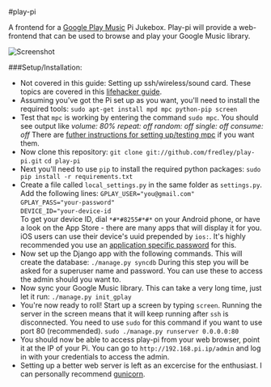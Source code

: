 #play-pi

A frontend for a [Google Play Music](http://play.google.com/music/) Pi Jukebox. Play-pi will provide a web-frontend that can be used to browse and play your Google Music library.

![Screenshot](http://i.imgur.com/Ar4dqoN.png)

###Setup/Installation:

* Not covered in this guide: Setting up ssh/wireless/sound card. These topics are covered in this [lifehacker guide](http://lifehacker.com/5978594/turn-a-raspberry-pi-into-an-airplay-receiver-for-streaming-music-in-your-living-room).
* Assuming you've got the Pi set up as you want, you'll need to install the required tools:
`sudo apt-get install mpd mpc python-pip screen`
* Test that `mpc` is working by entering the command `sudo mpc`. You should see output like
*volume: 80%   repeat: off   random: off   single: off   consume: off*
There are [futher instructions for setting up/testing mpc](http://www.gmpa.it/it9xxs/?p=727) if you want them.
* Now clone this repository:
`git clone git://github.com/fredley/play-pi.git`
`cd play-pi`
* Next you'll need to use `pip` to install the required python packages:
`sudo pip install -r requirements.txt`
* Create a file called `local_settings.py` in the same folder as `settings.py`. Add the following lines:
`GPLAY_USER="you@gmail.com"`  
`GPLAY_PASS="your-password"`  
`DEVICE_ID="your-device-id`  
To get your device ID, dial `*#*#8255#*#*` on your Android phone, or have a look on the App Store - there are many apps that will display it for you. iOS users can use their device's uuid prepended by `ios:`.
It's highly recommended you use an [application specific password](https://support.google.com/accounts/answer/185833?hl=en) for this.
* Now set up the Django app with the following commands. This will create the database:
`./manage.py syncdb`
During this step you will be asked for a superuser name and password. You can use these to access the admin should you want to.
* Now sync your Google Music library. This can take a very long time, just let it run:
`./manage.py init_gplay`
* You're now ready to roll! Start up a screen by typing `screen`. Running the server in the screen means that it will keep running after `ssh` is disconnected. You need to use `sudo` for this command if you want to use port 80 (recommended).
`sudo ./manage.py runserver 0.0.0.0:80`
* You should now be able to access play-pi from your web browser, point it at the IP of your Pi. You can go to `http://192.168.pi.ip/admin` and log in with your credentials to access the admin.
* Setting up a better web server is left as an excercise for the enthusiast. I can personally recommend [gunicorn](http://gunicorn.org/).
